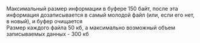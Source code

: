 Максимальный размер информации в буфере 150 байт, после эта информация дозаписывается в самый молодой файл (или, если его нет, в новый), и буфер очищается<br>
Размер каждого файла 50 кб, а максимально возможный объем записываемых данных - 300 кб